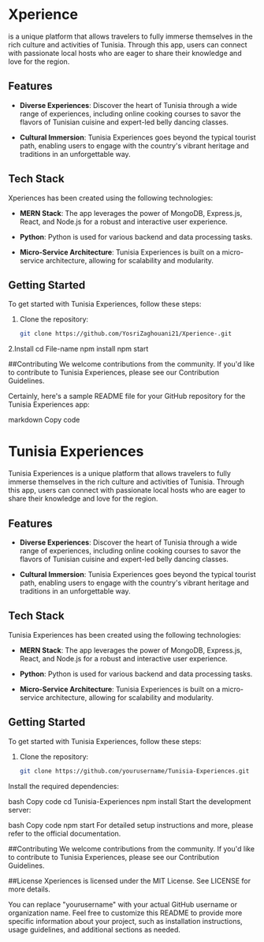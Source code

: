 # Xperience

 is a unique platform that allows travelers to fully immerse themselves in the rich culture and activities of Tunisia. Through this app, users can connect with passionate local hosts who are eager to share their knowledge and love for the region. 

## Features

- **Diverse Experiences**: Discover the heart of Tunisia through a wide range of experiences, including online cooking courses to savor the flavors of Tunisian cuisine and expert-led belly dancing classes.

- **Cultural Immersion**: Tunisia Experiences goes beyond the typical tourist path, enabling users to engage with the country's vibrant heritage and traditions in an unforgettable way.

## Tech Stack

Xperiences has been created using the following technologies:

- **MERN Stack**: The app leverages the power of MongoDB, Express.js, React, and Node.js for a robust and interactive user experience.

- **Python**: Python is used for various backend and data processing tasks.

- **Micro-Service Architecture**: Tunisia Experiences is built on a micro-service architecture, allowing for scalability and modularity.

## Getting Started

To get started with Tunisia Experiences, follow these steps:

1. Clone the repository:

   ```bash
   git clone https://github.com/YosriZaghouani21/Xperience-.git
2.Install 
cd File-name
npm install
npm start

##Contributing
We welcome contributions from the community. If you'd like to contribute to Tunisia Experiences, please see our Contribution Guidelines.


Certainly, here's a sample README file for your GitHub repository for the Tunisia Experiences app:

markdown
Copy code
# Tunisia Experiences

Tunisia Experiences is a unique platform that allows travelers to fully immerse themselves in the rich culture and activities of Tunisia. Through this app, users can connect with passionate local hosts who are eager to share their knowledge and love for the region. 

## Features

- **Diverse Experiences**: Discover the heart of Tunisia through a wide range of experiences, including online cooking courses to savor the flavors of Tunisian cuisine and expert-led belly dancing classes.

- **Cultural Immersion**: Tunisia Experiences goes beyond the typical tourist path, enabling users to engage with the country's vibrant heritage and traditions in an unforgettable way.

## Tech Stack

Tunisia Experiences has been created using the following technologies:

- **MERN Stack**: The app leverages the power of MongoDB, Express.js, React, and Node.js for a robust and interactive user experience.

- **Python**: Python is used for various backend and data processing tasks.

- **Micro-Service Architecture**: Tunisia Experiences is built on a micro-service architecture, allowing for scalability and modularity.

## Getting Started

To get started with Tunisia Experiences, follow these steps:

1. Clone the repository:

   ```bash
   git clone https://github.com/yourusername/Tunisia-Experiences.git
Install the required dependencies:

bash
Copy code
cd Tunisia-Experiences
npm install
Start the development server:

bash
Copy code
npm start
For detailed setup instructions and more, please refer to the official documentation.

##Contributing
We welcome contributions from the community. If you'd like to contribute to Tunisia Experiences, please see our Contribution Guidelines.

##License
Xperiences is licensed under the MIT License. See LICENSE for more details.

You can replace "yourusername" with your actual GitHub username or organization name. Feel free to customize this README to provide more specific information about your project, such as installation instructions, usage guidelines, and additional sections as needed.

